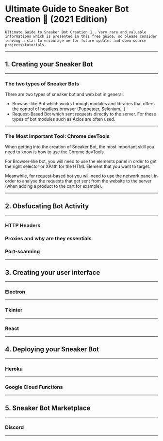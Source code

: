 # Ultimate Guide to Sneaker Bot Creation 👟 (2021 Edition)

```Ultimate Guide to Sneaker Bot Creation 👟 . Very rare and valuable informations which is presented in this free guide, so please consider leaving a star to encourage me for future updates and open-source projects/tutorials.```

---

## 1. Creating your Sneaker Bot

---

### The two types of Sneaker Bots

There are two types of sneaker bot and web bot in general:

- Browser-like Bot which works through modules and libraries that offers the control of headless browser (Puppeteer, Selenium...)
- Request-Based Bot which sent requests directly to the server. For these types of bot modules such as Axios are often used.

---

### The Most Important Tool: Chrome devTools

When getting into the creation of Sneaker Bot, the most important skill you need to know is how to use the Chrome devTools.

For Browser-like bot, you will need to use the elements panel in order to get the right selector or XPath for the HTML Element that you want to target.

Meanwhile, for request-based bot you will need to use the network panel, in order to analyse the requests that get sent from the website to the server (when adding a product to the cart for example).

---

## 2. Obsfucating Bot Activity

---

### HTTP Headers

### Proxies and why are they essentials

### Port-scanning

---

## 3. Creating your user interface

---

### Electron

---

### Tkinter

---

### React

---

## 4. Deploying your Sneaker Bot

---

### Heroku

---

### Google Cloud Functions

---

## 5. Sneaker Bot Marketplace

---

### Discord

---


